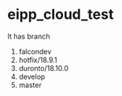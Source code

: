 # eipp_cloud_test
It has branch 
1. falcondev
2. hotfix/18.9.1
3. duronto/18.10.0
4. develop
5. master

